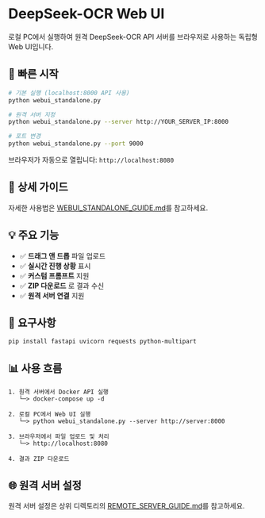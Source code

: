 # DeepSeek-OCR Web UI

로컬 PC에서 실행하여 원격 DeepSeek-OCR API 서버를 브라우저로 사용하는 독립형 Web UI입니다.

## 🚀 빠른 시작

```bash
# 기본 실행 (localhost:8000 API 사용)
python webui_standalone.py

# 원격 서버 지정
python webui_standalone.py --server http://YOUR_SERVER_IP:8000

# 포트 변경
python webui_standalone.py --port 9000
```

브라우저가 자동으로 열립니다: `http://localhost:8080`

## 📖 상세 가이드

자세한 사용법은 [WEBUI_STANDALONE_GUIDE.md](WEBUI_STANDALONE_GUIDE.md)를 참고하세요.

## 💡 주요 기능

- ✅ **드래그 앤 드롭** 파일 업로드
- ✅ **실시간 진행 상황** 표시
- ✅ **커스텀 프롬프트** 지원
- ✅ **ZIP 다운로드** 로 결과 수신
- ✅ **원격 서버 연결** 지원

## 🔧 요구사항

```bash
pip install fastapi uvicorn requests python-multipart
```

## 📊 사용 흐름

```
1. 원격 서버에서 Docker API 실행
   └─> docker-compose up -d

2. 로컬 PC에서 Web UI 실행
   └─> python webui_standalone.py --server http://server:8000

3. 브라우저에서 파일 업로드 및 처리
   └─> http://localhost:8080

4. 결과 ZIP 다운로드
```

## 🌐 원격 서버 설정

원격 서버 설정은 상위 디렉토리의 [REMOTE_SERVER_GUIDE.md](../REMOTE_SERVER_GUIDE.md)를 참고하세요.

